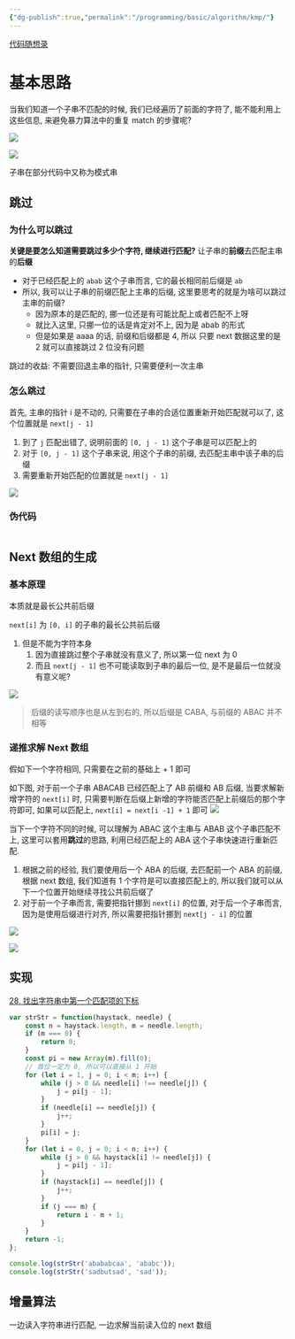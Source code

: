 ```yaml
---
{"dg-publish":true,"permalink":"/programming/basic/algorithm/kmp/"}
---
```



[代码随想录](https://programmercarl.com/0028.%E5%AE%9E%E7%8E%B0strStr.html#%E5%85%B6%E4%BB%96%E8%AF%AD%E8%A8%80%E7%89%88%E6%9C%AC)

# 基本思路

当我们知道一个子串不匹配的时候, 我们已经遍历了前面的字符了, 能不能利用上这些信息, 来避免暴力算法中的重复 match 的步骤呢?

![](/img/user/programming/basic/algorithm/kmp/image-20230518163809487.png)

![](/img/user/programming/basic/algorithm/kmp/image-20230518163820501.png)

子串在部分代码中又称为模式串

## 跳过

### 为什么可以跳过

**关键是要怎么知道需要跳过多少个字符, 继续进行匹配?** 让子串的**前缀**去匹配主串的**后缀**

+ 对于已经匹配上的 `abab` 这个子串而言, 它的最长相同前后缀是 `ab`
+ 所以, 我可以让子串的前缀匹配上主串的后缀, 这里要思考的就是为啥可以跳过主串的前缀?
	+ 因为原本的是匹配的, 挪一位还是有可能比配上或者匹配不上呀
	+ 就比入这里, 只挪一位的话是肯定对不上, 因为是 abab 的形式
	+ 但是如果是 aaaa 的话, 前缀和后缀都是 4, 所以 只要 next 数据这里的是 2 就可以直接跳过 2 位没有问题

跳过的收益: 不需要回退主串的指针, 只需要便利一次主串

### 怎么跳过

首先, 主串的指针 i 是不动的, 只需要在子串的合适位置重新开始匹配就可以了, 这个位置就是 `next[j - 1]`

1. 到了 `j` 匹配出错了, 说明前面的 `[0, j - 1]` 这个子串是可以匹配上的
2. 对于 `[0, j - 1]` 这个子串来说, 用这个子串的前缀, 去匹配主串中该子串的后缀
3. 需要重新开始匹配的位置就是 `next[j - 1]`

![](/img/user/programming/basic/algorithm/kmp/image-20230518193716649.png)

### 伪代码

```js

```

## Next 数组的生成

### 基本原理

本质就是最长公共前后缀

`next[i]` 为 `[0, i]` 的子串的最长公共前后缀

1. 但是不能为字符本身
	1. 因为直接跳过整个子串就没有意义了, 所以第一位 next 为 0
	2. 而且 `next[j - 1]` 也不可能读取到子串的最后一位, 是不是最后一位就没有意义呢?

![](/img/user/programming/basic/algorithm/kmp/image-20230518213101977.png)

> 后缀的读写顺序也是从左到右的, 所以后缀是 CABA, 与前缀的 ABAC 并不相等

### 递推求解 Next 数组

假如下一个字符相同, 只需要在之前的基础上 + 1 即可

如下图, 对于前一个子串 ABACAB 已经匹配上了 AB 前缀和 AB 后缀, 当要求解新增字符的 `next[i]` 时, 只需要判断在后缀上新增的字符能否匹配上前缀后的那个字符即可, 如果可以匹配上, `next[i] = next[i -1] + 1` 即可 ![](/img/user/programming/basic/algorithm/kmp/image-20230519143109111.png)

当下一个字符不同的时候, 可以理解为 ABAC 这个主串与 ABAB 这个子串匹配不上, 这里可以套用**跳过**的思路, 利用已经匹配上的 ABA 这个子串快速进行重新匹配.

1. 根据之前的经验, 我们要使用后一个 ABA 的后缀, 去匹配前一个 ABA 的前缀, 根据 next 数组, 我们知道有 1 个字符是可以直接匹配上的, 所以我们就可以从下一个位置开始继续寻找公共前后缀了
2. 对于前一个子串而言, 需要把指针挪到 `next[i]` 的位置, 对于后一个子串而言, 因为是使用后缀进行对齐, 所以需要把指针挪到 `next[j - i]` 的位置

![](/img/user/programming/basic/algorithm/kmp/image-20230519143524335.png)

![](/img/user/programming/basic/algorithm/kmp/image-20230519145333222.png)

## 实现

[28. 找出字符串中第一个匹配项的下标](https://leetcode.cn/problems/find-the-index-of-the-first-occurrence-in-a-string/)

```js
var strStr = function(haystack, needle) {
    const n = haystack.length, m = needle.length;
    if (m === 0) {
        return 0;
    }
    const pi = new Array(m).fill(0);
    // 首位一定为 0, 所以可以直接从 1 开始
    for (let i = 1, j = 0; i < m; i++) {
        while (j > 0 && needle[i] !== needle[j]) {
            j = pi[j - 1];
        }
        if (needle[i] == needle[j]) {
            j++;
        }
        pi[i] = j;
    }
    for (let i = 0, j = 0; i < n; i++) {
        while (j > 0 && haystack[i] != needle[j]) {
            j = pi[j - 1];
        }
        if (haystack[i] == needle[j]) {
            j++;
        }
        if (j === m) {
            return i - m + 1;
        }
    }
    return -1;
};

console.log(strStr('abababcaa', 'ababc'));
console.log(strStr('sadbutsad', 'sad'));
```

## 增量算法

一边读入字符串进行匹配, 一边求解当前读入位的 next 数组
